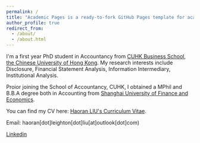 ```yaml
---
permalink: /
title: "Academic Pages is a ready-to-fork GitHub Pages template for academic personal websites"
author_profile: true
redirect_from: 
  - /about/
  - /about.html
---
```


I'm a first year PhD student in Accountancy from [CUHK Business School](https://www.bschool.cuhk.edu.hk/), [the Chinese University of Hong Kong](https://www.cuhk.edu.hk/english/index.html). My research interests include Disclosure, Financial Statement Analysis, Information Intermediary, Institutional Analysis. 

Proior joining the School of Accountancy, CUHK, I obtained a MPhil and B.B.A degree both in Accounting from [Shanghai University of Finance and Economics](https://english.sufe.edu.cn/).

You can find my CV here: [Haoran LIU's Curriculum Vitae](../assets/CV_HaoranLIU.pdf).

Email: haoran[dot]leighton[dot]liu[at]outlook[dot]com)

[Linkedin](https://www.linkedin.com/in/haoran-leighton-liu/)
